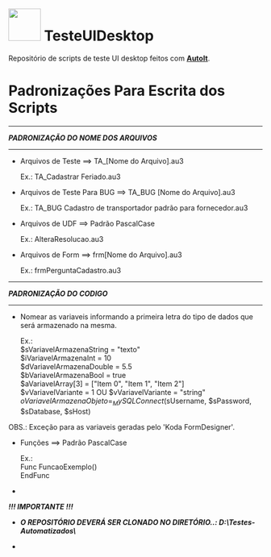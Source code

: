 # <img width="64px" height="64px" src="https://chocolatey.org/content/packageimages/autoit.3.3.14.2.png"/> TesteUIDesktop
Repositório de scripts de teste UI desktop feitos com <a href="https://www.autoitscript.com/cgi-bin/getfile.pl?../autoit3/scite/download/SciTE4AutoIt3.exe" target="_blank"><b>AutoIt</b></a>.

# Padronizações Para Escrita dos Scripts

***************************************
<b><i>PADRONIZAÇÃO DO NOME DOS ARQUIVOS</i></b>
***************************************
	
* Arquivos de Teste ==> TA_[Nome do Arquivo].au3

	Ex.: TA_Cadastrar Feriado.au3
	
* Arquivos de Teste Para BUG ==> TA_BUG [Nome do Arquivo].au3

	Ex.: TA_BUG Cadastro de transportador padrão para fornecedor.au3
	
* Arquivos de UDF ==> Padrão PascalCase

	Ex.: AlteraResolucao.au3
	
* Arquivos de Form ==> frm[Nome do Arquivo].au3

	Ex.: frmPerguntaCadastro.au3

**************************
<b><i>PADRONIZAÇÃO DO CODIGO</i></b>
**************************

* Nomear as variaveis informando a primeira letra do tipo de dados que será armazenado na mesma.
 
	Ex.:<br>
		$sVariavelArmazenaString = "texto"<br>
		$iVariavelArmazenaInt = 10<br>
		$dVariavelArmazenaDouble = 5.5<br>
		$bVariavelArmazenaBool = true<br>
		$aVariavelArray[3] = ["Item 0", "Item 1", "Item 2"]<br>
		$vVariavelVariante = 1 OU $vVariavelVariante = "string"<br>
		$oVariavelArmazenaObjeto = _MySQLConnect($sUsername, $sPassword, $sDatabase, $sHost)
		
OBS.: Exceção para as variaveis geradas pelo 'Koda FormDesigner'.		

* Funções ==> Padrão PascalCase

	Ex.:<br> 
		Func FuncaoExemplo()		
		EndFunc

-
<b><i>!!! IMPORTANTE !!!</i></b>

* <b><i> O REPOSITÓRIO DEVERÁ SER CLONADO NO DIRETÓRIO..: D:\Testes-Automatizados\\</i></b>

-
